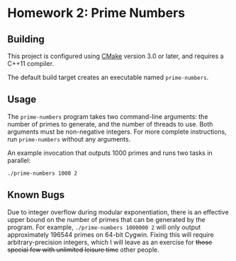 # Homework 2: Prime Numbers

## Building

This project is configured using [CMake](https://cmake.org) version 3.0 or
later, and requires a C++11 compiler.

The default build target creates an executable named `prime-numbers`.

## Usage

The `prime-numbers` program takes two command-line arguments: the number of
primes to generate, and the number of threads to use. Both arguments must be
non-negative integers. For more complete instructions, run `prime-numbers`
without any arguments.

An example invocation that outputs 1000 primes and runs two tasks in
parallel:

```shell
./prime-numbers 1000 2
```

## Known Bugs

Due to integer overflow during modular exponentiation, there is an effective
upper bound on the number of primes that can be generated by the program. For
example, `./prime-numbers 1000000 2` will only output approximately 196544
primes on 64-bit Cygwin. Fixing this will require arbitrary-precision
integers, which I will leave as an exercise for ~~those special few with
unlimited leisure time~~ other people.
